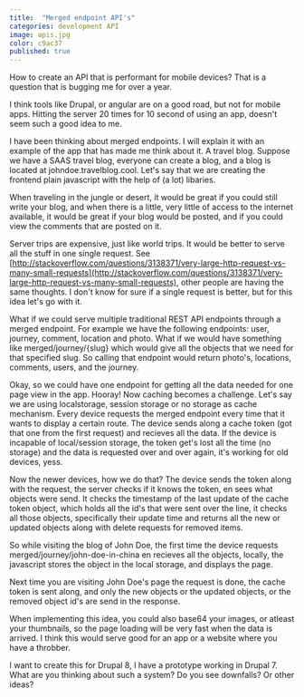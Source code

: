 ```yaml
---
title:  "Merged endpoint API's"
categories: development API
image: apis.jpg
color: c9ac37
published: true
---
```


How to create an API that is performant for mobile devices? That is a question that is bugging me for over a year.

I think tools like Drupal, or angular are on a good road, but not for mobile apps. Hitting the server 20 times for 10 second of using an app, doesn't seem such a good idea to me.

I have been thinking about merged endpoints. I will explain it with an example of the app that has made me think about it. A travel blog. Suppose we have a SAAS travel blog, everyone can create a blog, and a blog is located at johndoe.travelblog.cool. Let's say that we are creating the frontend plain javascript with the help of (a lot) libaries.

When traveling in the jungle or desert, it would be great if you could still write your blog, and when there is a little, very little of access to the internet available, it would be great if your blog would be posted, and if you could view the comments that are posted on it.

Server trips are expensive, just like world trips. It would be better to serve all the stuff in one single request. See [http://stackoverflow.com/questions/3138371/very-large-http-request-vs-many-small-requests](http://stackoverflow.com/questions/3138371/very-large-http-request-vs-many-small-requests), other people are having the same thoughts. I don't know for sure if a single request is better, but for this idea let's go with it.

What if we could serve multiple traditional REST API endpoints through a merged endpoint. For example we have the following endpoints: user, journey, comment, location and photo. What if we would have something like merged/journey/{slug} which would give all the objects that we need for that specified slug. So calling that endpoint would return photo's, locations, comments, users, and the journey.

Okay, so we could have one endpoint for getting all the data needed for one page view in the app. Hooray! Now caching becomes a challenge. Let's say we are using localstorage, session storage or no storage as cache mechanism. Every device requests the merged endpoint every time that it wants to display a certain route. The device sends along a cache token (got that one from the first request) and recieves all the data. If the device is incapable of local/session storage, the token get's lost all the time (no storage) and the data is requested over and over again, it's working for old devices, yess.

Now the newer devices, how we do that? The device sends the token along with the request, the server checks if it knows the token, en sees what objects were send. It checks the timestamp of the last update of the cache token object, which holds all the id's that were sent over the line, it checks all those objects, specifically their update time and returns all the new or updated objects along with delete requests for removed items.

So while visiting the blog of John Doe, the first time the device requests merged/journey/john-doe-in-china en recieves all the objects, locally, the javascript stores the object in the local storage, and displays the page.

Next time you are visiting John Doe's page the request is done, the cache token is sent along, and only the new objects or the updated objects, or the removed object id's are send in the response.

When implementing this idea, you could also base64 your images, or atleast your thumbnails, so the page loading will be very fast when the data is arrived. I think this would serve good for an app or a website where you have a throbber.

I want to create this for Drupal 8, I have a prototype working in Drupal 7. What are you thinking about such a system? Do you see downfalls? Or other ideas?
